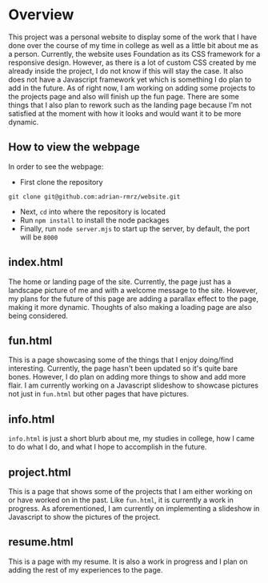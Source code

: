 # Overview
This project was a personal website to display some of the work that I have done over the course of my time in college as well as a little bit about me as a person. Currently, the website uses Foundation as its CSS framework for a responsive design. However, as there is a lot of custom CSS created by me already inside the project, I do not know if this will stay the case. It also does not have a Javascript framework yet which is something I do plan to add in the future. As of right now, I am working on adding some projects to the projects page and also will finish up the fun page. There are some things that I also plan to rework such as the landing page because I'm not satisfied at the moment with how it looks and would want it to be more dynamic.

## How to view the webpage
In order to see the webpage:
- First clone the repository
```Git
git clone git@github.com:adrian-rmrz/website.git
```
- Next, `cd` into where the repository is located
- Run `npm install` to install the node packages
- Finally, run `node server.mjs` to start up the server, by default, the port will be `8000`

## index.html
The home or landing page of the site. Currently, the page just has a landscape picture of me and with a welcome message to the site. However, my plans for the future of this page are adding a parallax effect to the page, making it more dynamic. Thoughts of also making a loading page are also being considered.

## fun.html
This is a page showcasing some of the things that I enjoy doing/find interesting. Currently, the page hasn't been updated so it's quite bare bones. However, I do plan on adding more things to show and add more flair. I am currently working on a Javascript slideshow to showcase pictures not just in `fun.html` but other pages that have pictures.

## info.html
`info.html` is just a short blurb about me, my studies in college, how I came to do what I do, and what I hope to accomplish in the future. 

## project.html
This is a page that shows some of the projects that I am either working on or have worked on in the past. Like `fun.html`, it is currently a work in progress. As aforementioned, I am currently on implementing a slideshow in Javascript to show the pictures of the project. 

## resume.html
This is a page with my resume. It is also a work in progress and I plan on adding the rest of my experiences to the page.

